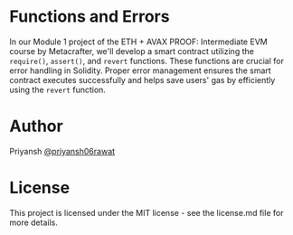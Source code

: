 # Functions and Errors
In our Module 1 project of the ETH + AVAX PROOF: Intermediate EVM course by Metacrafter, we'll develop a smart contract utilizing the `require()`, `assert()`, and `revert` functions. These functions are crucial for error handling in Solidity. Proper error management ensures the smart contract executes successfully and helps save users' gas by efficiently using the `revert` function.
# Author
Priyansh [@priyansh06rawat](https://github.com/priyansh06rawat)
# License
This project is licensed under the MIT license - see the license.md file for more details.
